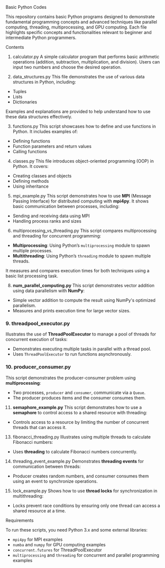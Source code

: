  Basic Python Codes

This repository contains basic Python programs designed to demonstrate fundamental programming concepts and advanced techniques like parallel computing, threading, multiprocessing, and GPU computing. Each file highlights specific concepts and functionalities relevant to beginner and intermediate Python programmers.

Contents

 1. calculator.py
A simple calculator program that performs basic arithmetic operations (addition, subtraction, multiplication, and division). Users can input two numbers and choose the desired operation.

 2. data_structures.py
This file demonstrates the use of various data structures in Python, including:
- Tuples
- Lists
- Dictionaries

Examples and explanations are provided to help understand how to use these data structures effectively.

 3. functions.py
This script showcases how to define and use functions in Python. It includes examples of:
- Defining functions
- Function parameters and return values
- Calling functions

 4. classes.py
This file introduces object-oriented programming (OOP) in Python. It covers:
- Creating classes and objects
- Defining methods
- Using inheritance

5. mpi_example.py
This script demonstrates how to use **MPI** (Message Passing Interface) for distributed computing with **mpi4py**. It shows basic communication between processes, including:
- Sending and receiving data using MPI
- Handling process ranks and sizes

 6. multiprocessing_vs_threading.py
This script compares multiprocessing and threading for concurrent programming:
- **Multiprocessing**: Using Python’s `multiprocessing` module to spawn multiple processes.
- **Multithreading**: Using Python’s `threading` module to spawn multiple threads.

It measures and compares execution times for both techniques using a basic list processing task.

 8. **num_parallel_computing.py**
This script demonstrates vector addition using data parallelism with **NumPy**:
- Simple vector addition to compute the result using NumPy's optimized parallelism.
- Measures and prints execution time for large vector sizes.

### 9. **threadpool_executor.py**
Illustrates the use of **ThreadPoolExecutor** to manage a pool of threads for concurrent execution of tasks:
- Demonstrates executing multiple tasks in parallel with a thread pool.
- Uses `ThreadPoolExecutor` to run functions asynchronously.

### 10. **producer_consumer.py**
This script demonstrates the producer-consumer problem using **multiprocessing**:
- Two processes, `producer` and `consumer`, communicate via a `Queue`.
- The producer produces items and the consumer consumes them.

 11. **semaphore_example.py**
This script demonstrates how to use a **semaphore** to control access to a shared resource with threading:
- Controls access to a resource by limiting the number of concurrent threads that can access it.


 13. fibonacci_threading.py
Illustrates using multiple threads to calculate Fibonacci numbers:
- Uses **threading** to calculate Fibonacci numbers concurrently.

 14. threading_event_example.py
Demonstrates **threading events** for communication between threads:
- Producer creates random numbers, and consumer consumes them using an event to synchronize operations.

 15. lock_example.py
Shows how to use **thread locks** for synchronization in multithreading:
- Locks prevent race conditions by ensuring only one thread can access a shared resource at a time.

 Requirements

To run these scripts, you need Python 3.x and some external libraries:
- `mpi4py` for MPI examples
- `numba` and `numpy` for GPU computing examples
- `concurrent.futures` for ThreadPoolExecutor
- `multiprocessing` and `threading` for concurrent and parallel programming examples

